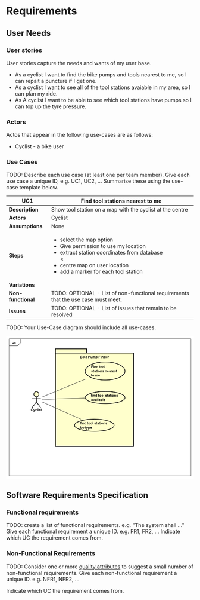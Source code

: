 # Requirements

## User Needs

### User stories
User stories capture the needs and wants of my user base.

* As a cyclist I want to find the bike pumps and tools nearest to me, so I can repait a puncture if I get one.
* As a cyclist I want to see all of the tool stations avaiable in my area, so I can plan my ride.
* As A cyclist I want to be able to see which tool stations have pumps so I can top up the tyre pressure.

### Actors
Actos that appear in the following use-cases are as follows:

* Cyclist - a bike user

### Use Cases
TODO: Describe each use case (at least one per team member).
    Give each use case a unique ID, e.g. UC1, UC2, ...
    Summarise these using the use-case template below.

| UC1 | Find tool stations nearest to me | 
| -------------------------------------- | ------------------- |
| **Description** | Show tool station on a map with the cyclist at the centre |
| **Actors** | Cyclist |
| **Assumptions** | None
| **Steps** | <ul><li>select the map option</li><li>Give permission to use my location</li><li>extract station coordinates from database</li><<li>centre map on user location</li><li>add a marker for each tool station</li></ul> |
| **Variations** |  |
| **Non-functional** | TODO: OPTIONAL - List of non-functional requirements that the use case must meet. |
| **Issues** | TODO: OPTIONAL - List of issues that remain to be resolved |


TODO: Your Use-Case diagram should include all use-cases.

![Insert your Use-Case Diagram Here](images/use-case.png)

## Software Requirements Specification
### Functional requirements
TODO: create a list of functional requirements. 
    e.g. "The system shall ..."
    Give each functional requirement a unique ID. e.g. FR1, FR2, ...
    Indicate which UC the requirement comes from.


### Non-Functional Requirements
TODO: Consider one or more [quality attributes](https://en.wikipedia.org/wiki/ISO/IEC_9126) to suggest a small number of non-functional requirements.
Give each non-functional requirement a unique ID. e.g. NFR1, NFR2, ...

Indicate which UC the requirement comes from.

